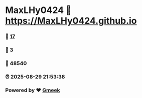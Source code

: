 # MaxLHy0424 :link: https://MaxLHy0424.github.io 
### :page_facing_up: [17](https://MaxLHy0424.github.io/tag.html) 
### :speech_balloon: 3 
### :hibiscus: 48540 
### :alarm_clock: 2025-08-29 21:53:38 
### Powered by :heart: [Gmeek](https://github.com/Meekdai/Gmeek)
